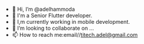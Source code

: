 - 👋 Hi, I’m @adelhammoda
- 👀 I'm a Senior Flutter developer.
- 🌱 I,m currently working in mobile development.
- 💞️ I’m looking to collaborate on ...
- 📫 How to reach me:email//titech.adel@gmail.com 

<!---
adelhammoda/adelhammoda is a ✨ special ✨ repository because its `README.md` (this file) appears on your GitHub profile.
You can click the Preview link to take a look at your changes.
--->
